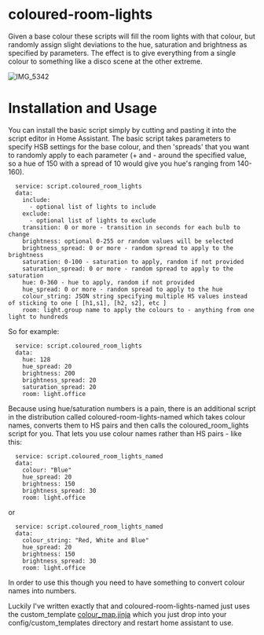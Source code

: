 # coloured-room-lights
Given a base colour these scripts will fill the room lights with that colour, but randomly assign slight deviations to the hue, saturation and brightness as specified by parameters. The effect is to give everything from a single colour to something like a disco scene at the other extreme.

![IMG_5342](https://github.com/philmale/coloured-room-lights/assets/8235259/0333d708-e8e9-4499-add6-f53f0d49ae21)

# Installation and Usage

You can install the basic script simply by cutting and pasting it into the script editor in Home Assistant. 
The basic script takes parameters to specify HSB settings for the base colour, and then 'spreads' that you want to randomly apply to each parameter (+ and - around the specified value, so a hue of 150 with a spread of 10 would give you hue's ranging from 140-160).
```
  service: script.coloured_room_lights
  data:
    include: 
      - optional list of lights to include
    exclude:
      - optional list of lights to exclude
    transition: 0 or more - transition in seconds for each bulb to change
    brightness: optional 0-255 or random values will be selected
    brightness_spread: 0 or more - random spread to apply to the brightness
    saturation: 0-100 - saturation to apply, random if not provided
    saturation_spread: 0 or more - random spread to apply to the saturation
    hue: 0-360 - hue to apply, random if not provided
    hue_spread: 0 or more - random spread to apply to the hue
    colour_string: JSON string specifying multiple HS values instead of sticking to one [ [h1,s1], [h2, s2], etc ]
    room: light.group name to apply the colours to - anything from one light to hundreds
```
So for example:
```
  service: script.coloured_room_lights
  data:
    hue: 128
    hue_spread: 20
    brightness: 200
    brightness_spread: 20
    saturation_spread: 20
    room: light.office
```
Because using hue/saturation numbers is a pain, there is an additional script in the distribution called coloured-room-lights-named which takes colour names, converts them to HS pairs and then calls the coloured_room_lights script for you.
That lets you use colour names rather than HS pairs - like this:

```
  service: script.coloured_room_lights_named
  data:
    colour: "Blue"
    hue_spread: 20
    brightness: 150
    brightness_spread: 30
    room: light.office
```
or
```
  service: script.coloured_room_lights_named
  data:
    colour_string: "Red, White and Blue"
    hue_spread: 20
    brightness: 150
    brightness_spread: 30
    room: light.office
```

In order to use this though you need to have something to convert colour names into numbers.

Luckily I've written exactly that and coloured-room-lights-named just uses the custom_template [colour_map.jinja](https://github.com/philmale/colour-map) which you just drop into your config/custom_templates directory
and restart home assistant to use. 
